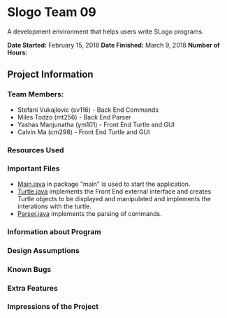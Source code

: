# Slogo Team 09

A development environment that helps users write SLogo programs.

**Date Started:** February 15, 2018
**Date Finished:** March 9, 2018
**Number of Hours:**

## Project Information
### Team Members:
* Stefani Vukajlovic (sv116) - Back End Commands
* Miles Todzo (mt256) - Back End Parser
* Yashas Manjunatha (ym101) - Front End Turtle and GUI
* Calvin Ma (cm298) - Front End Turtle and GUI

### Resources Used

### Important Files
* [Main.java](https://coursework.cs.duke.edu/CompSci308_2018Spring/slogo_team09/blob/master/src/main/Main.java) in package "main" is used to start the application.
* [Turtle.java](https://coursework.cs.duke.edu/CompSci308_2018Spring/slogo_team09/blob/master/src/Turtle/Turtle.java) implements the Front End external interface and creates Turtle objects to be displayed and manipulated and implements the interations with the turtle.
* [Parser.java](https://coursework.cs.duke.edu/CompSci308_2018Spring/slogo_team09/blob/master/src/commands/Parser.java) implements the parsing of commands.


### Information about Program


### Design Assumptions

### Known Bugs

### Extra Features

### Impressions of the Project